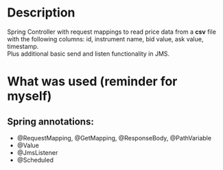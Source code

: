 # Description
Spring Controller with request mappings to read price data from a **csv** file with the following columns: id, instrument name, bid value, ask value, timestamp.  
Plus additional basic send and listen functionality in JMS.

# What was used (reminder for myself)
## Spring annotations: 
- @RequestMapping, @GetMapping, @ResponseBody, @PathVariable 
- @Value
- @JmsListener
- @Scheduled